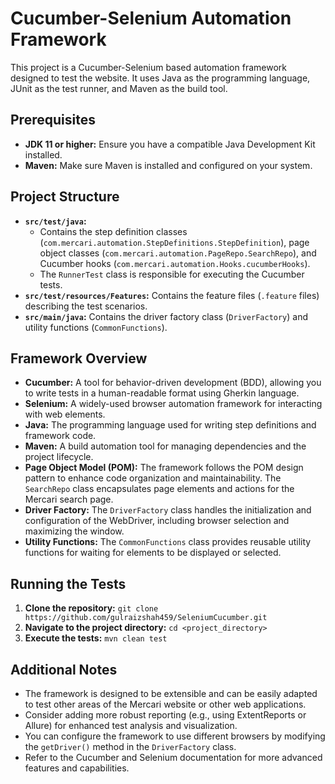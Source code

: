 # Cucumber-Selenium Automation Framework

This project is a Cucumber-Selenium based automation framework designed to test the website. It uses Java as the programming language, JUnit as the test runner, and Maven as the build tool.

## Prerequisites

* **JDK 11 or higher:** Ensure you have a compatible Java Development Kit installed.
* **Maven:**  Make sure Maven is installed and configured on your system.


## Project Structure

* **`src/test/java`:**
    * Contains the step definition classes (`com.mercari.automation.StepDefinitions.StepDefinition`), page object classes (`com.mercari.automation.PageRepo.SearchRepo`), and Cucumber hooks (`com.mercari.automation.Hooks.cucumberHooks`).
    * The `RunnerTest` class is responsible for executing the Cucumber tests.
* **`src/test/resources/Features`:**  Contains the feature files (`.feature` files) describing the test scenarios.
* **`src/main/java`:**  Contains the driver factory class (`DriverFactory`) and utility functions (`CommonFunctions`).

## Framework Overview

* **Cucumber:** A tool for behavior-driven development (BDD), allowing you to write tests in a human-readable format using Gherkin language.
* **Selenium:** A widely-used browser automation framework for interacting with web elements.
* **Java:** The programming language used for writing step definitions and framework code.
* **Maven:**  A build automation tool for managing dependencies and the project lifecycle.
* **Page Object Model (POM):**  The framework follows the POM design pattern to enhance code organization and maintainability. The `SearchRepo` class encapsulates page elements and actions for the Mercari search page.
* **Driver Factory:** The `DriverFactory` class handles the initialization and configuration of the WebDriver, including browser selection and maximizing the window.
* **Utility Functions:** The `CommonFunctions` class provides reusable utility functions for waiting for elements to be displayed or selected.

## Running the Tests

1. **Clone the repository:** `git clone https://github.com/gulraizshah459/SeleniumCucumber.git`
2. **Navigate to the project directory:** `cd <project_directory>`
3. **Execute the tests:** `mvn clean test`


## Additional Notes

* The framework is designed to be extensible and can be easily adapted to test other areas of the Mercari website or other web applications.
* Consider adding more robust reporting (e.g., using ExtentReports or Allure) for enhanced test analysis and visualization.
* You can configure the framework to use different browsers by modifying the `getDriver()` method in the `DriverFactory` class.
* Refer to the Cucumber and Selenium documentation for more advanced features and capabilities.